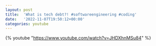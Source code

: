 ```yaml
---
layout: post
title:  'What is tech debt?! #softwareengineering #coding'
date:   '2022-11-07T19:50:12+00:00'
categories: youtube
---
```

{% youtube  "https://www.youtube.com/watch?v=JHDXhnMSu84" %}
<br />

